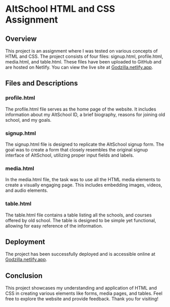 # AltSchool HTML and CSS Assignment

## Overview

This project is an assignment where I was tested on various concepts of HTML and CSS. The project consists of four files: signup.html, profile.html, media.html, and table.html. These files have been uploaded to GitHub and are hosted on Netlify. You can view the live site at [Godzilla.netlify.app](https://Godzilla.netlify.app).

## Files and Descriptions

### profile.html
The profile.html file serves as the home page of the website. It includes information about my AltSchool ID, a brief biography, reasons for joining old school, and my goals.

### signup.html
The signup.html file is designed to replicate the AltSchool signup form. The goal was to create a form that closely resembles the original signup interface of AltSchool, utilizing proper input fields and labels.

### media.html
In the media.html file, the task was to use all the HTML media elements to create a visually engaging page. This includes embedding images, videos, and audio elements.

### table.html
The table.html file contains a table listing all the schools, and courses offered by old school. The table is designed to be simple yet functional, allowing for easy reference of the information.

## Deployment

The project has been successfully deployed and is accessible online at [Godzilla.netlify.app](https://Godzilla.netlify.app).

## Conclusion

This project showcases my understanding and application of HTML and CSS in creating various elements like forms, media pages, and tables. Feel free to explore the website and provide feedback. Thank you for visiting!
